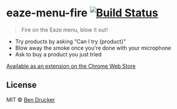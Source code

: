 # eaze-menu-fire [![Build Status](https://travis-ci.org/bendrucker/eaze-menu-fire.svg?branch=master)](https://travis-ci.org/bendrucker/eaze-menu-fire)

> Fire on the Eaze menu, blow it out!

* Try products by asking "Can I try {product}"
* Blow away the smoke once you're done with your microphone
* Ask to buy a product you just tried

[Available as an extension on the Chrome Web Store](https://chrome.google.com/webstore/detail/eaze-menu-fire/hpjbnefadcblgnjimeofaeopaeiigeim?hl=en-US&gl=US&authuser=1)


## License

MIT © [Ben Drucker](http://bendrucker.me)
